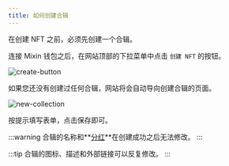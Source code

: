 ```yaml
---
title: 如何创建合辑
---
```


在创建 NFT 之前，必须先创建一个合辑。

连接 Mixin 钱包之后，在网站顶部的下拉菜单中点击 `创建 NFT` 的按钮。

![create-button](@site/static/img/docs/tutorials/create-cn.png)

如果您还没有创建过任何合辑，网站将会自动导向创建合辑的页面。

![new-collection](@site/static/img/docs/tutorials/new-collection-cn.png)

按提示填写表单，点击保存即可。

:::warning
合辑的名称和**[分红](../faq/fee-royalty-and-split.md)**在创建成功之后无法修改。
:::

:::tip
合辑的图标、描述和外部链接可以反复修改。
:::
